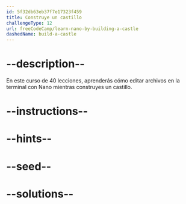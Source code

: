 ```yaml
---
id: 5f32db63eb37f7e17323f459
title: Construye un castillo
challengeType: 12
url: freeCodeCamp/learn-nano-by-building-a-castle
dashedName: build-a-castle
---
```


# --description--

En este curso de 40 lecciones, aprenderás cómo editar archivos en la terminal con Nano mientras construyes un castillo.

# --instructions--

# --hints--

# --seed--

# --solutions--
